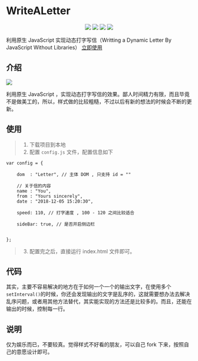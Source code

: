# WriteALetter

<p align="center">
<img src="https://img.shields.io/badge/language-JavaScript-red.svg">
<img src="https://img.shields.io/badge/platform-web-orange.svg">
<img src="https://img.shields.io/badge/version-1.0-blue.svg">
<img src="https://img.shields.io/badge/license-MIT-black.svg">
</p>

利用原生 JavaScript 实现动态打字写信（Writting a Dynamic Letter By JavaScript Without Libraries）
[立即使用](#usage)
## 介绍

<img src="https://github.com/Lvsi-China/WriteALetter/raw/master/images/logo.gif">

利用原生 JavaScript ，实现动态打字写信的效果。鄙人时间精力有限，而且毕竟不是做美工的，所以，样式做的比较粗糙，不过以后有新的想法的时候会不断的更新。

## <span id="usage">使用</span>

> 1. 下载项目到本地
> 2. 配置 ```config.js``` 文件，配置信息如下
```
var config = {

	dom  : "Letter", // 主体 DOM , 只支持 id = ""

	// 关于信的内容
	name : "You",
	from : "Yours sincerely",
	date : "2018-12-05 15:20:30",

	speed: 110, // 打字速度 , 100 - 120 之间比较适合

	sideBar: true, // 是否开启侧边栏


};
```
> 3. 配置完之后，直接运行 index.html 文件即可。

## 代码

其实，主要不容易解决的地方在于如何一个一个的输出文字，在使用多个 ```setInterval()```的时候，你还会发现输出的文字是乱序的，这就需要想办法去解决乱序问题，或者用其他方法替代，其实能实现的方法还是比较多的。而且，还能在输出的时候，控制每一行。

## 说明

仅为娱乐而已，不要较真。觉得样式不好看的朋友，可以自己 fork 下来，按照自己的意愿设计即可。

